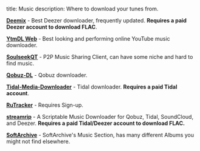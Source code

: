 title: Music
description: Where to download your tunes from.

[**Deemix**](https://deemix.app) - Best Deezer downloader, frequently updated. **Requires a paid Deezer account to download FLAC**.

[**YtmDL Web**](https://ytmdl.deepjyoti30.dev/) - Best looking and performing online YouTube music downloader.

[**SoulseekQT**](https://www.slsknet.org/) - P2P Music Sharing Client, can have some niche and hard to find music.

[**Qobuz-DL**](https://github.com/vitiko98/qobuz-dl) - Qobuz downloader.

[**Tidal-Media-Downloader**](https://github.com/yaronzz/Tidal-Media-Downloader) - Tidal downloader. **Requires a paid Tidal account**.

[**RuTracker**](https://rutracker.org) - Requires Sign-up.

[**streamrip**](https://github.com/nathom/streamrip) - A Scriptable Music Downloader for Qobuz, Tidal, SoundCloud, and Deezer. **Requires a paid Tidal/Deezer account to download FLAC.**

[**SoftArchive**](https://sanet.st/music/) - SoftArchive's Music Section, has many different Albums you might not find elsewhere.
